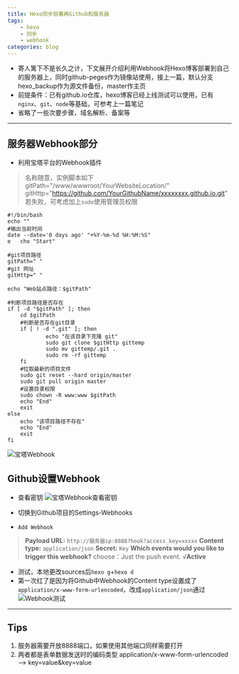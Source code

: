 ```yaml
---
title: Hexo同步部署再Github和服务器
tags: 
    - hexo
    - 同步
    - webhook
categories: blog
---
```



- 寄人篱下不是长久之计，下文展开介绍利用Webhook将Hexo博客部署到自己的服务器上，同时github-peges作为镜像站使用，接上一篇，默认分支hexo_backup作为源文件备份，master作主页
- 前提条件：已有github.io仓库，hexo博客已经上线测试可以使用，已有`nginx`、`git`、`node`等基础，可参考上一篇笔记
- 省略了一些次要步骤，域名解析、备案等

----

## 服务器Webhook部分 ##

- 利用宝塔平台的Webhook插件

> 名称随意，实例脚本如下
> gitPath="/www/wwwroot/YourWebsiteLocation/"
> gitHttp="https://github.com/YourGithubName/xxxxxxxx.github.io.git"
> 若失败，可考虑加上`sudo`使用管理员权限

    #!/bin/bash
    echo ""
    #输出当前时间
    date --date='0 days ago' "+%Y-%m-%d %H:%M:%S"
    e   cho "Start"

    #git项目路径
    gitPath=" "
    #git 网址
    gitHttp=" "
 
    echo "Web站点路径：$gitPath"
 
    #判断项目路径是否存在
    if [ -d "$gitPath" ]; then
        cd $gitPath
        #判断是否存在git目录
        if [ ! -d ".git" ]; then
                echo "在该目录下克隆 git"
                sudo git clone $gitHttp gittemp
                sudo mv gittemp/.git .
                sudo rm -rf gittemp
        fi
        #拉取最新的项目文件
        sudo git reset --hard origin/master
        sudo git pull origin master
        #设置目录权限
        sudo chown -R www:www $gitPath
        echo "End"
        exit
    else
        echo "该项目路径不存在"
        echo "End"
        exit
    fi
![宝塔Webhook][1]

## Github设置Webhook ##

- 查看密钥
![宝塔Webhook查看密钥][2]

- 切换到Github项目的Settings-Webhooks

- `Add Webhook`

> **Payload URL:** `http://服务器ip:8888?hook?access_key=xxxxx`
> **Content type:** `application/json`
> **Secret:** `Key`
> **Which events would you like to trigger this webhook?**
> choose：Just the push event.
> √**Active**

- 测试，本地更改sources后`hexo g`+`hexo d`
- 第一次红了是因为将Github中Webhook的Content type设置成了`application/x-www-form-urlencoded`，改成`application/json`通过
![Webhook测试][3]

----

## Tips ##

1. 服务器需要开放8888端口，如果使用其他端口同样需要打开
2. 两者都是表单数据发送时的编码类型
    application/x-www-form-urlencoded --> key=value&key=value

[1]: https://www.lingzhicheng.cn/usr/file/picture/Hexo_synchronization/Webhook01.png
[2]: https://www.lingzhicheng.cn/usr/file/picture/Hexo_synchronization/Webhook02.png
[3]: https://www.lingzhicheng.cn/usr/file/picture/Hexo_synchronization/Webhook03.png
